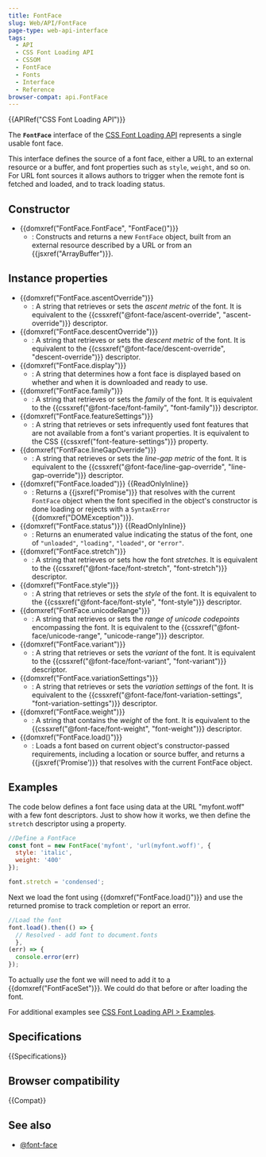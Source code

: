 ```yaml
---
title: FontFace
slug: Web/API/FontFace
page-type: web-api-interface
tags:
  - API
  - CSS Font Loading API
  - CSSOM
  - FontFace
  - Fonts
  - Interface
  - Reference
browser-compat: api.FontFace
---
```


{{APIRef("CSS Font Loading API")}}

The **`FontFace`** interface of the [CSS Font Loading API](/en-US/docs/Web/API/CSS_Font_Loading_API) represents a single usable font face.

This interface defines the source of a font face, either a URL to an external resource or a buffer, and font properties such as `style`, `weight`, and so on.
For URL font sources it allows authors to trigger when the remote font is fetched and loaded, and to track loading status.

## Constructor

- {{domxref("FontFace.FontFace", "FontFace()")}}
  - : Constructs and returns a new `FontFace` object, built from an external resource described by a URL or from an {{jsxref("ArrayBuffer")}}.

## Instance properties

- {{domxref("FontFace.ascentOverride")}}
  - : A string that retrieves or sets the _ascent metric_ of the font. It is equivalent to the {{cssxref("@font-face/ascent-override", "ascent-override")}} descriptor.
- {{domxref("FontFace.descentOverride")}}
  - : A string that retrieves or sets the _descent metric_ of the font. It is equivalent to the {{cssxref("@font-face/descent-override", "descent-override")}} descriptor.
- {{domxref("FontFace.display")}}
  - : A string that determines how a font face is displayed based on whether and when it is downloaded and ready to use.
- {{domxref("FontFace.family")}}
  - : A string that retrieves or sets the _family_ of the font. It is equivalent to the {{cssxref("@font-face/font-family", "font-family")}} descriptor.
- {{domxref("FontFace.featureSettings")}}
  - : A string that retrieves or sets infrequently used font features that are not available from a font's variant properties. It is equivalent to the CSS {{cssxref("font-feature-settings")}} property.
- {{domxref("FontFace.lineGapOverride")}}
  - : A string that retrieves or sets the _line-gap metric_ of the font. It is equivalent to the {{cssxref("@font-face/line-gap-override", "line-gap-override")}} descriptor.
- {{domxref("FontFace.loaded")}} {{ReadOnlyInline}}
  - : Returns a {{jsxref("Promise")}} that resolves with the current `FontFace` object when the font specified in the object's constructor is done loading or rejects with a `SyntaxError` {{domxref("DOMException")}}.
- {{domxref("FontFace.status")}} {{ReadOnlyInline}}
  - : Returns an enumerated value indicating the status of the font, one of `"unloaded"`, `"loading"`, `"loaded"`, or `"error"`.
- {{domxref("FontFace.stretch")}}
  - : A string that retrieves or sets how the font _stretches_. It is equivalent to the {{cssxref("@font-face/font-stretch", "font-stretch")}} descriptor.
- {{domxref("FontFace.style")}}
  - : A string that retrieves or sets the _style_ of the font. It is equivalent to the {{cssxref("@font-face/font-style", "font-style")}} descriptor.
- {{domxref("FontFace.unicodeRange")}}
  - : A string that retrieves or sets the _range of unicode codepoints_ encompassing the font. It is equivalent to the {{cssxref("@font-face/unicode-range", "unicode-range")}} descriptor.
- {{domxref("FontFace.variant")}}
  - : A string that retrieves or sets the _variant_ of the font. It is equivalent to the {{cssxref("@font-face/font-variant", "font-variant")}} descriptor.
- {{domxref("FontFace.variationSettings")}}
  - : A string that retrieves or sets the _variation settings_ of the font. It is equivalent to the {{cssxref("@font-face/font-variation-settings", "font-variation-settings")}} descriptor.
- {{domxref("FontFace.weight")}}
  - : A string that contains the _weight_ of the font. It is equivalent to the {{cssxref("@font-face/font-weight", "font-weight")}} descriptor.
- {{domxref("FontFace.load()")}}
  - : Loads a font based on current object's constructor-passed requirements, including a location or source buffer, and returns a {{jsxref('Promise')}} that resolves with the current FontFace object.

## Examples

The code below defines a font face using data at the URL "myfont.woff" with a few font descriptors.
Just to show how it works, we then define the `stretch` descriptor using a property.

```js
//Define a FontFace
const font = new FontFace('myfont', 'url(myfont.woff)', {
  style: 'italic',
  weight: '400'
});

font.stretch = 'condensed';
```

Next we load the font using {{domxref("FontFace.load()")}} and use the returned promise to track completion or report an error.

```js
//Load the font
font.load().then(() => {
  // Resolved - add font to document.fonts
  },
(err) => {
  console.error(err)
});
```

To actually _use_ the font we will need to add it to a {{domxref("FontFaceSet")}}.
We could do that before or after loading the font.

For additional examples see [CSS Font Loading API > Examples](/en-US/docs/Web/API/CSS_Font_Loading_API#examples).

## Specifications

{{Specifications}}

## Browser compatibility

{{Compat}}

## See also

- [@font-face](/en-US/docs/Web/CSS/@font-face)
